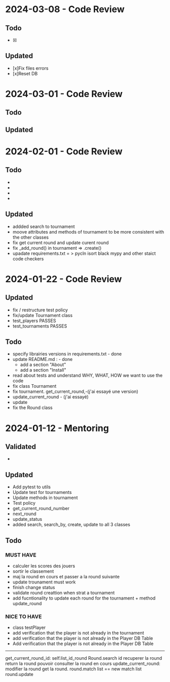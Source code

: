 # 2024-03-08 - Code Review

## Todo
- [x]
## Updated
- [x]Fix files errors 
- [x]Reset DB

# 2024-03-01 - Code Review

## Todo

## Updated

# 2024-02-01 - Code Review

## Todo
- 
- 
- 
- 

## Updated
- addded search to tournament
- moove attributes and methods of tournament to be more consistent with the other classes
- fix get current round and update curent round
- fix _add_round() in tournament => .create()
- upadate requirements.txt = > pycln isort black mypy and other staict code checkers

# 2024-01-22 - Code Review

## Updated
- fix / restructure test policy 
- fix/update Tournament class
- test_players PASSES
- test_tournaments PASSES

## Todo 
- specify librairies versions in requirements.txt - done
- update README.md : - done
    - add a section "About"
    - add a section "Install"
- read about tests and understand WHY, WHAT, HOW we want to use the code
- fix class Tournament 
- fix tournament. get_current_round,-(j'ai essayé une version) 
- update_current_round - (j'ai essayé)
- update 
- fix the Round class


# 2024-01-12 - Mentoring
## Validated
- 

## Updated
- Add pytest to utils
- Update test for tournaments 
- Update methods in tournament 
- Test policy 
- get_current_round_number
- next_round
- update_status
- added search, search_by, create, update to all 3 classes
## Todo

### MUST HAVE
- calculer les scores des jouers
- sortir le classement 
- maj la round en cours et passer a la round suivante
- update trounament must work 
- finish change status 
- validate round creattion when strat a tournament 
- add fucntionality to update each round for the tournament + method update_round

### NICE TO HAVE
- class testPlayer
- add verification that the player is not already in the tournament
- add verification that the player is not already in the Player DB Table
- Add verification that the player is not already in the Player DB Table
------------------------------------------------------------------------------------------------
get_current_round_id:
    self.list_id_round
    Round.search id recuperer la round
    return la round
    pouvoir consulter la round en cours 
update_current_round:
    modifier la round
    get la round. round.match list == new match list
    round.update
    

